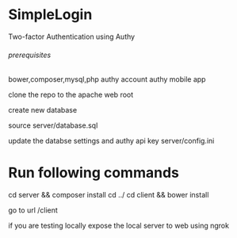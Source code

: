 # SimpleLogin
Two-factor Authentication using Authy

###### prerequisites
 bower,composer,mysql,php
 authy account
 authy mobile app
 
clone the repo to the apache web root

create new database

source server/database.sql

update the databse settings and authy api key server/config.ini

# Run following commands

cd server && composer install
cd ../
cd client && bower install

go to url /client

if you are testing locally expose the local server to web using ngrok
